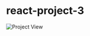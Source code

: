 # react-project-3

![Project View](https://github.com/jagatb880/react-project-3/blob/main/react-project-3.png)

